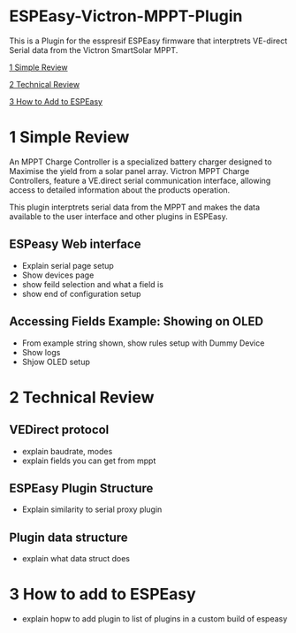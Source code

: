 # ESPEasy-Victron-MPPT-Plugin
This is a Plugin for the esspresif ESPEasy firmware that interptrets VE-direct Serial data from the Victron SmartSolar MPPT.

[1 Simple Review](#1-Simple-Review)

[2 Technical Review](#2-Technical-Review)

[3 How to Add to ESPEasy](#3-How-to-Add-to-ESPEasy)


# 1 Simple Review

An MPPT Charge Controller is a specialized battery charger designed to Maximise the yield from a solar panel array.
Victron MPPT Charge Controllers, feature a VE.direct serial communication interface, allowing access to detailed information about the products operation.

This plugin interptrets serial data from the MPPT and makes the data available to the user interface and other plugins in ESPEasy. 

## ESPeasy Web interface

- Explain serial page setup
- Show devices page
- show feild selection and what a field is
- show end of configuration setup

## Accessing Fields Example: Showing on OLED

- From example string shown, show rules setup with Dummy Device
- Show logs 
- Shjow OLED setup

# 2 Technical Review

## VEDirect protocol

- explain baudrate, modes
- explain fields you can get from mppt 

## ESPEasy Plugin Structure

- Explain similarity to serial proxy plugin

## Plugin data structure

- explain what data struct does


# 3 How to add to ESPEasy 

- explain hopw to add plugin to list of plugins in a custom build of espeasy
